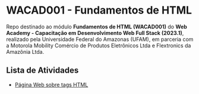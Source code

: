 # WACAD001 - Fundamentos de HTML
Repo destinado ao módulo **Fundamentos de HTML (WACAD001)** do **Web Academy - Capacitação em Desenvolvimento Web Full Stack (2023.1)**, realizado pela Universidade Federal do Amazonas (UFAM), em parceria com a Motorola Mobility Comércio de Produtos Eletrônicos Ltda e Flextronics da Amazônia Ltda.

## Lista de Atividades
* [Página Web sobre tags HTML](https://github.com/Web-Academy-UFAM-2023-1/WACAD001-fundamentos-HTML/tree/main/pagina-web-tags-html)

